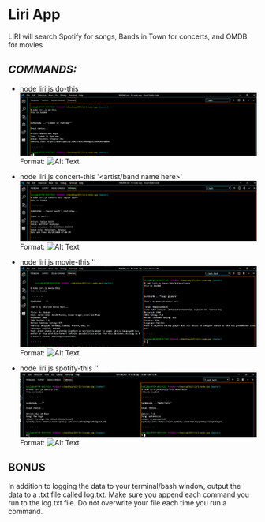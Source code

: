 # **Liri App**
LIRI will search Spotify for songs, Bands in Town for concerts, and OMDB for movies

## *COMMANDS:*

* node liri.js do-this <this will automatically pull from random.txt file>
![GitHub Logo](/images/do-this.png)
Format: ![Alt Text](url)

* node liri.js concert-this '<artist/band name here>'
![GitHub Logo](/images/concert-this.png)
Format: ![Alt Text](url)

* node liri.js movie-this '<movie name here>'
![GitHub Logo](/images/movie-this.png)
Format: ![Alt Text](url)

* node liri.js spotify-this '<song name here>'
![GitHub Logo](/images/spotify-this.png)
Format: ![Alt Text](url)


## **BONUS** 


In addition to logging the data to your terminal/bash window, output the data to a .txt file called log.txt.
Make sure you append each command you run to the log.txt file. 
Do not overwrite your file each time you run a command.